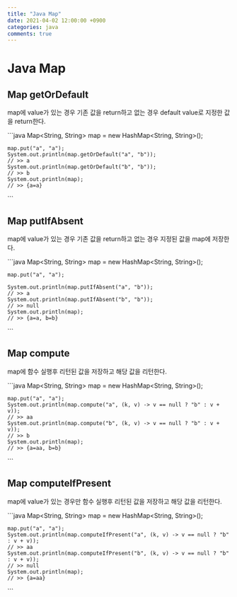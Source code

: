 ```yaml
---
title: "Java Map"
date: 2021-04-02 12:00:00 +0900
categories: java
comments: true
---
```


# Java Map
## Map getOrDefault

map에 value가 있는 경우 기존 값을 return하고 없는 경우 default value로 지정한 값을 return한다.

​```java
	Map<String, String> map = new HashMap<String, String>();
	
	map.put("a", "a");
	System.out.println(map.getOrDefault("a", "b"));
	// >> a
	System.out.println(map.getOrDefault("b", "b"));
	// >> b
	System.out.println(map);
	// >> {a=a}
​```

## Map putIfAbsent

map에 value가 있는 경우 기존 값을 return하고 없는 경우 지정된 값을 map에 저장한다.

​```java
	Map<String, String> map = new HashMap<String, String>();
	
	map.put("a", "a");

	System.out.println(map.putIfAbsent("a", "b"));
	// >> a
	System.out.println(map.putIfAbsent("b", "b"));
	// >> null
	System.out.println(map);
	// >> {a=a, b=b}
​```

## Map compute

map에 함수 실행후 리턴된 값을 저장하고 해당 값을 리턴한다.

​```java
	Map<String, String> map = new HashMap<String, String>();
	
	map.put("a", "a");
	System.out.println(map.compute("a", (k, v) -> v == null ? "b" : v + v));
	// >> aa
	System.out.println(map.compute("b", (k, v) -> v == null ? "b" : v + v));
	// >> b
	System.out.println(map);
	// >> {a=aa, b=b}
​```

## Map computeIfPresent

map에 value가 있는 경우만 함수 실행후 리턴된 값을 저장하고 해당 값을 리턴한다.

​```java
	Map<String, String> map = new HashMap<String, String>();
	
	map.put("a", "a");
	System.out.println(map.computeIfPresent("a", (k, v) -> v == null ? "b" : v + v));
	// >> aa
	System.out.println(map.computeIfPresent("b", (k, v) -> v == null ? "b" : v + v));
	// >> null
	System.out.println(map);
	// >> {a=aa}
​```